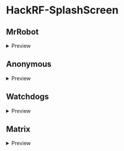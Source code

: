 # HackRF-SplashScreen
## MrRobot
<details>
  <summary>Preview</summary>
  
  ![11](./Copy_to_SD/MrRobot_1.bmp)
  ![12](./Copy_to_SD/MrRobot_2.bmp)
  ![13](./Copy_to_SD/MrRobot_3.bmp)
  ![14](./Copy_to_SD/MrRobot_4.bmp)
  ![15](./Copy_to_SD/MrRobot_5.bmp)
  ![16](./Copy_to_SD/MrRobot_6.bmp)
  ![17](./Copy_to_SD/MrRobot_7.bmp)
  ![18](./Copy_to_SD/MrRobot_8.bmp)
  ![19](./Copy_to_SD/MrRobot_9.bmp)
  
</details>

## Anonymous
<details>
  <summary>Preview</summary>
  
  ![21](./Copy_to_SD/Anonymous_1.bmp)
  ![22](./Copy_to_SD/Anonymous_2.bmp)
  ![23](./Copy_to_SD/Anonymous_3.bmp)
  ![24](./Copy_to_SD/Anonymous_4.bmp)
</details>

## Watchdogs
<details>
  <summary>Preview</summary>
  
  ![31](./Copy_to_SD/WatchDogs_1.bmp)
  ![32](./Copy_to_SD/WatchDogs_2.bmp)
  ![33](./Copy_to_SD/WatchDogs_3.bmp)
  ![34](./Copy_to_SD/WatchDogs_4.bmp)
  ![35](./Copy_to_SD/WatchDogs_5.bmp)
  ![36](./Copy_to_SD/WatchDogs_6.bmp)
  ![37](./Copy_to_SD/WatchDogs_7.bmp)
  
  </details>

## Matrix
  <details>
  <summary>Preview</summary>
    
  ![41](./Copy_to_SD/Matrix_1.bmp)
  ![42](./Copy_to_SD/Matrix_2.bmp)
  
    </details>

## Kali
<details>
  <summary>Preview</summary>
  
  ![51](./Copy_to_SD/Kali_1.bmp)
  ![52](./Copy_to_SD/Kali_2.bmp)
  ![53](./Copy_to_SD/Kali_3.bmp)
  ![54](./Copy_to_SD/Kali_4.bmp)
  
  </details>

## Cyberpunk
<details>
  <summary>Preview</summary>
  
  ![61](./Copy_to_SD/Cyberpunk_1.bmp)
  
  </details>

